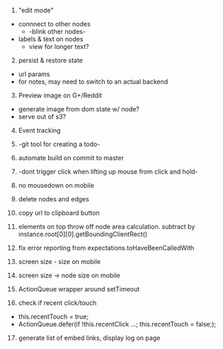 1. "edit mode"
  * connnect to other nodes
    * -blink other nodes-
  * labels & text on nodes
    * view for longer text?

2. persist & restore state
  * url params
  * for notes, may need to switch to an actual backend

3. Preview image on G+/Reddit
  * generate image from dom state w/ node?
  * serve out of s3?

4. Event tracking

5. -git tool for creating a todo-

6. automate build on commit to master

7. -dont trigger click when lifting up mouse from click and hold-

8. no mousedown on mobile

9. delete nodes and edges

10. copy url to clipboard button

11. elements on top throw off node area calculation. subtract by instance.root[0][0].getBoundingClientRect()

12. fix error reporting from expectations.toHaveBeenCalledWith

13. screen size - size on mobile

14. screen size -> node size on mobile

15. ActionQueue wrapper around setTimeout

16. check if recent click/touch
  * this.recentTouch = true;
  * ActionQueue.defer(if !this.recentClick ...; this.recentTouch = false;);

17. generate list of embed links, display log on page
